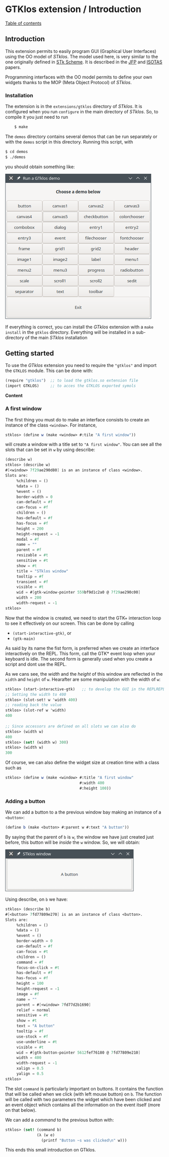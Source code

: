 # GTKlos extension / Introduction


[Table of contents](README.md)


## Introduction

This extension permits to easily program GUI (Graphical User Interfaces) using the OO model of *STklos*. The model used here, is very similar to the one originally defined in [STk Scheme](http://kaolin.unice.fr/STk). It is described in the [JFP](https://www.stklos.net/~eg/Publis/jfp03.pdf) and [ISOTAS](https://www.stklos.net/~eg/Publis/Isotas96.pdf) papers.

Programming interfaces with the OO model permits to define your own widgets thanks to the MOP (Meta Object Protocol) of *STklos*.

### Installation

The extension is in the `extensions/gtklos` directory of *STklos*. It is configured when you run `configure` in the main directory of *STklos*. So, to compile it you just need to run

```bash
    $ make
```

The `demos` directory contains several demos that can be run separately or with the `demos` script in this directory. Running this script, with

```bash
$ cd demos
$ ./demos
```

you should obtain something like:

![](images/demos-main.png)

If everything is correct, you can install the *GTklos* extension with a `make install` in the `gtklos` directory. Everything will be installed in a sub-directory of the main *STklos* installation

## Getting started

To use the *GTklos* extension you need to require the `"gtklos"` and import the `GTKLOS` module. This can be done with:

```scheme
(require "gtklos")  ;; to load the gtklos.so extension file
(import GTKLOS)     ;; to acces the GTKLOS exported symols
```

**Content**

### A first window

The first thing you must do to make an interface consists to create an instance of the class `<window>`. For instance,

```scheme
stklos> (define w (make <window> #:tile "A first window"))
```
will create a window with a title set to `"A first window"`. You can see all the  slots that can be set in `w` by using describe:

```scheme
(describe w)
stklos> (describe w)
#[<window> 7f29ae290d80] is an an instance of class <window>.
Slots are: 
     %children = ()
     %data = ()
     %event = ()
     border-width = 0
     can-default = #f
     can-focus = #f
     children = ()
     has-default = #f
     has-focus = #f
     height = 200
     height-request = -1
     modal = #f
     name = ""
     parent = #f
     resizable = #t
     sensitive = #t
     show = #t
     title = "STklos window"
     tooltip = #f
     transient = #f
     visible = #t
     wid = #[gtk-window-pointer 559bf9d1c2a0 @ 7f29ae290c00]
     width = 200
     width-request = -1
stklos> 
```

Now that the window is created, we need to start the GTK+ interaction loop to see it effectively on our screen. This can be done by calling 
- `(start-interactive-gtk)`, or
- `(gtk-main)`

As said by its name the fist form, is preferred when we create an interface interactively on the REPL. This form, call the GTK* event loop when your keyboard is idle. The second form is generally used when you create a script and dont use the REPL. 

As we cans see, the *width* and the *height* of this window are reflected in the `xidth` and `height` of `w`. Hearafter are some manipulation with the width of `w`:


```scheme
stklos> (start-interactive-gtk)   ;; to develop the GUI in the REPLREPL
;; Setting the width to 400
stklos> (slot-set! w 'width 400)
;; reading back the value
stklos> (slot-ref w 'width)
400

;; Since accessors are defined on all slots we can also do
stklos> (width w)
400
stklos> (set! (width w) 300)
stklos> (width w)
300
```

Of course,  we can also define the widget size at creation time with a class such as

```scheme 
stklos> (define w (make <window> #:title "A first window"
                                 #:width 400
                                 #:height 100))
```

### Adding a button

We can add a button to a the previous window bay making an instance of a `<button>`:

```scheme
(define b (make <button> #:parent w #:text "A button"))
```

By saying that the parent of `b` is `w`, the window we have just created just
before, this button will be *inside* the `w` window. So, we will obtain:

![](images/simple-button.png)

Using describe, on `b` we have:

```scheme
stklos> (describe b)
#[<button> 7fd77809e270] is an an instance of class <button>.
Slots are: 
     %children = ()
     %data = ()
     %event = ()
     border-width = 0
     can-default = #f
     can-focus = #t
     children = ()
     command = #f
     focus-on-click = #t
     has-default = #f
     has-focus = #f
     height = 100
     height-request = -1
     image = #f
     name = ""
     parent = #[<window> 7fd77d2b1690]
     relief = normal
     sensitive = #t
     show = #t
     text = "A button"
     tooltip = #f
     use-stock = #f
     use-underline = #t
     visible = #t
     wid = #[gtk-button-pointer 5612fef76180 @ 7fd77809e210]
     width = 400
     width-request = -1
     xalign = 0.5
     yalign = 0.5
stklos> 
```

The slot `command` is particularly important on buttons. It contains the function that will be called when we click (with left mouse button) on `b`. The function will be called with two parameters the widget which have been clicked and an event object which contains all the information on the event itself (more on that below).

We can add a *command* to the previous button with:

```scheme
stklos> (set! (command b)
              (λ (w e)
                (printf "Button ~s was clicked\n" w)))
``` 

This ends this small introduction on GTklos.









<!-- Local Variables: -->
<!-- compile-command: "md31 README.md README.html" -->
<!-- End: -->
